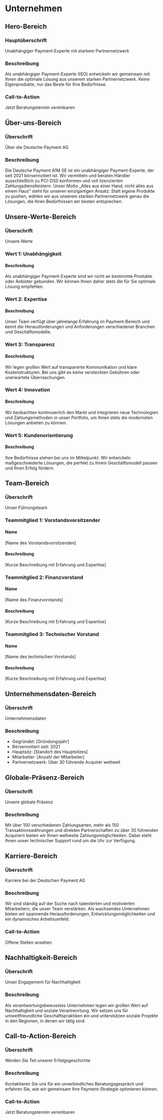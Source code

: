 # Unternehmen

## Hero-Bereich

### Hauptüberschrift
Unabhängiger Payment-Experte mit starkem Partnernetzwerk

### Beschreibung
Als unabhängiger Payment-Experte (ISO) entwickeln wir gemeinsam mit Ihnen die optimale Lösung aus unserem starken Partnernetzwerk. Keine Eigenprodukte, nur das Beste für Ihre Bedürfnisse.

### Call-to-Action
Jetzt Beratungstermin vereinbaren

## Über-uns-Bereich

### Überschrift
Über die Deutsche Payment AG

### Beschreibung
Die Deutsche Payment A1M SE ist ein unabhängiger Payment-Experte, der seit 2021 börsennotiert ist. Wir vermitteln und beraten Händler ausschließlich zu PCI-DSS konformen und voll lizenzierten Zahlungsdienstleistern. Unser Motto „Alles aus einer Hand, nicht alles aus einem Haus" steht für unseren einzigartigen Ansatz: Statt eigene Produkte zu pushen, wählen wir aus unserem starken Partnernetzwerk genau die Lösungen, die Ihren Bedürfnissen am besten entsprechen.

## Unsere-Werte-Bereich

### Überschrift
Unsere Werte

### Wert 1: Unabhängigkeit

#### Beschreibung
Als unabhängiger Payment-Experte sind wir nicht an bestimmte Produkte oder Anbieter gebunden. Wir können Ihnen daher stets die für Sie optimale Lösung empfehlen.

### Wert 2: Expertise

#### Beschreibung
Unser Team verfügt über jahrelange Erfahrung im Payment-Bereich und kennt die Herausforderungen und Anforderungen verschiedener Branchen und Geschäftsmodelle.

### Wert 3: Transparenz

#### Beschreibung
Wir legen großen Wert auf transparente Kommunikation und klare Kostenstrukturen. Bei uns gibt es keine versteckten Gebühren oder unerwartete Überraschungen.

### Wert 4: Innovation

#### Beschreibung
Wir beobachten kontinuierlich den Markt und integrieren neue Technologien und Zahlungsmethoden in unser Portfolio, um Ihnen stets die modernsten Lösungen anbieten zu können.

### Wert 5: Kundenorientierung

#### Beschreibung
Ihre Bedürfnisse stehen bei uns im Mittelpunkt. Wir entwickeln maßgeschneiderte Lösungen, die perfekt zu Ihrem Geschäftsmodell passen und Ihren Erfolg fördern.

## Team-Bereich

### Überschrift
Unser Führungsteam

### Teammitglied 1: Vorstandsvorsitzender

#### Name
[Name des Vorstandsvorsitzenden]

#### Beschreibung
[Kurze Beschreibung mit Erfahrung und Expertise]

### Teammitglied 2: Finanzvorstand

#### Name
[Name des Finanzvorstands]

#### Beschreibung
[Kurze Beschreibung mit Erfahrung und Expertise]

### Teammitglied 3: Technischer Vorstand

#### Name
[Name des technischen Vorstands]

#### Beschreibung
[Kurze Beschreibung mit Erfahrung und Expertise]

## Unternehmensdaten-Bereich

### Überschrift
Unternehmensdaten

### Beschreibung
- Gegründet: [Gründungsjahr]
- Börsennotiert seit: 2021
- Hauptsitz: [Standort des Hauptsitzes]
- Mitarbeiter: [Anzahl der Mitarbeiter]
- Partnernetzwerk: Über 30 führende Acquirer weltweit

## Globale-Präsenz-Bereich

### Überschrift
Unsere globale Präsenz

### Beschreibung
Mit über 100 verschiedenen Zahlungsarten, mehr als 150 Transaktionswährungen und direkten Partnerschaften zu über 30 führenden Acquirern bieten wir Ihnen weltweite Zahlungsmöglichkeiten. Dabei steht Ihnen unser technischer Support rund um die Uhr zur Verfügung.

## Karriere-Bereich

### Überschrift
Karriere bei der Deutschen Payment AG

### Beschreibung
Wir sind ständig auf der Suche nach talentierten und motivierten Mitarbeitern, die unser Team verstärken. Als wachsendes Unternehmen bieten wir spannende Herausforderungen, Entwicklungsmöglichkeiten und ein dynamisches Arbeitsumfeld.

### Call-to-Action
Offene Stellen ansehen

## Nachhaltigkeit-Bereich

### Überschrift
Unser Engagement für Nachhaltigkeit

### Beschreibung
Als verantwortungsbewusstes Unternehmen legen wir großen Wert auf Nachhaltigkeit und soziale Verantwortung. Wir setzen uns für umweltfreundliche Geschäftspraktiken ein und unterstützen soziale Projekte in den Regionen, in denen wir tätig sind.

## Call-to-Action-Bereich

### Überschrift
Werden Sie Teil unserer Erfolgsgeschichte

### Beschreibung
Kontaktieren Sie uns für ein unverbindliches Beratungsgespräch und erfahren Sie, wie wir gemeinsam Ihre Payment-Strategie optimieren können.

### Call-to-Action
Jetzt Beratungstermin vereinbaren
